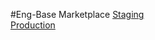 #Eng-Base Marketplace
[Staging](https://eng-base-mosaik-staging.com)  
[Production](https://eng-base.com)



